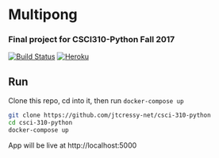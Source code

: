 # Multipong
### Final project for CSCI310-Python Fall 2017

[![Build Status](https://travis-ci.org/jtcressy-net/csci-310-python.svg?branch=master)](https://travis-ci.org/jtcressy-net/csci-310-python)
[![Heroku](http://heroku-badge.herokuapp.com/?app=multipong-io&style=flat)](https://multipong-io.herokuapp.com/)

## Run

Clone this repo, cd into it, then run ``docker-compose up``

```bash
git clone https://github.com/jtcressy-net/csci-310-python
cd csci-310-python
docker-compose up
```
App will be live at http://localhost:5000
